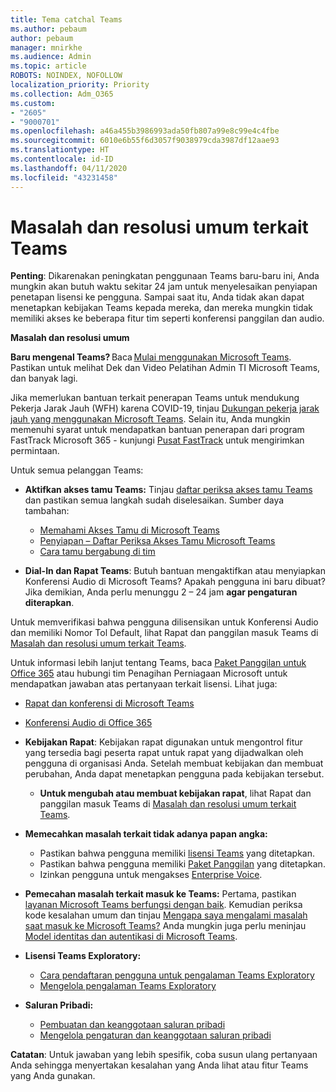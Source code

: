 ```yaml
---
title: Tema catchal Teams
ms.author: pebaum
author: pebaum
manager: mnirkhe
ms.audience: Admin
ms.topic: article
ROBOTS: NOINDEX, NOFOLLOW
localization_priority: Priority
ms.collection: Adm_O365
ms.custom:
- "2605"
- "9000701"
ms.openlocfilehash: a46a455b3986993ada50fb807a99e8c99e4c4fbe
ms.sourcegitcommit: 6010e6b55f6d3057f9038979cda3987df12aae93
ms.translationtype: HT
ms.contentlocale: id-ID
ms.lasthandoff: 04/11/2020
ms.locfileid: "43231458"
---
```

# <a name="teams-common-issues-and-resolutions"></a>Masalah dan resolusi umum terkait Teams

**Penting**: Dikarenakan peningkatan penggunaan Teams baru-baru ini, Anda mungkin akan butuh waktu sekitar 24 jam untuk menyelesaikan penyiapan penetapan lisensi ke pengguna. Sampai saat itu, Anda tidak akan dapat menetapkan kebijakan Teams kepada mereka, dan mereka mungkin tidak memiliki akses ke beberapa fitur tim seperti konferensi panggilan dan audio.

**Masalah dan resolusi umum**

**Baru mengenal Teams?** Baca [Mulai menggunakan Microsoft Teams](https://docs.microsoft.com/microsoftteams/get-started-with-teams-quick-start). Pastikan untuk melihat Dek dan Video Pelatihan Admin TI Microsoft Teams, dan banyak lagi.

Jika memerlukan bantuan terkait penerapan Teams untuk mendukung Pekerja Jarak Jauh (WFH) karena COVID-19, tinjau [Dukungan pekerja jarak jauh yang menggunakan Microsoft Teams](https://docs.microsoft.com/microsoftteams/support-remote-work-with-teams). Selain itu, Anda mungkin memenuhi syarat untuk mendapatkan bantuan penerapan dari program FastTrack Microsoft 365 - kunjungi [Pusat FastTrack](https://www.microsoft.com/fasttrack) untuk mengirimkan permintaan.

Untuk semua pelanggan Teams:

- **Aktifkan akses tamu Teams:** Tinjau [daftar periksa akses tamu Teams](https://docs.microsoft.com/microsoftteams/guest-access-checklist) dan pastikan semua langkah sudah diselesaikan. Sumber daya tambahan:
    - [Memahami Akses Tamu di Microsoft Teams](https://docs.microsoft.com/microsoftteams/guest-access)
    - [Penyiapan – Daftar Periksa Akses Tamu Microsoft Teams](https://docs.microsoft.com/microsoftteams/guest-access-checklist)
    - [Cara tamu bergabung di tim](https://docs.microsoft.com/microsoftteams/guest-joins)

- **Dial-In dan Rapat Teams**: Butuh bantuan mengaktifkan atau menyiapkan Konferensi Audio di Microsoft Teams? Apakah pengguna ini baru dibuat? Jika demikian, Anda perlu menunggu 2 – 24 jam **agar pengaturan diterapkan**. 

Untuk memverifikasi bahwa pengguna dilisensikan untuk Konferensi Audio dan memiliki Nomor Tol Default, lihat Rapat dan panggilan masuk Teams di [Masalah dan resolusi umum terkait Teams](https://docs.microsoft.com/microsoftteams/known-issues).

Untuk informasi lebih lanjut tentang Teams, baca [Paket Panggilan untuk Office 365](https://docs.microsoft.com/microsoftteams/calling-plans-for-office-365) atau hubungi tim Penagihan Perniagaan Microsoft untuk mendapatkan jawaban atas pertanyaan terkait lisensi. Lihat juga:

 - [Rapat dan konferensi di Microsoft Teams](https://docs.microsoft.com/microsoftteams/deploy-meetings-microsoft-teams-landing-page)
 - [Konferensi Audio di Office 365](https://docs.microsoft.com/microsoftteams/audio-conferencing-in-office-365)

- **Kebijakan Rapat**: Kebijakan rapat digunakan untuk mengontrol fitur yang tersedia bagi peserta rapat untuk rapat yang dijadwalkan oleh pengguna di organisasi Anda. Setelah membuat kebijakan dan membuat perubahan, Anda dapat menetapkan pengguna pada kebijakan tersebut. 
    - **Untuk mengubah atau membuat kebijakan rapat**, lihat Rapat dan panggilan masuk Teams di [Masalah dan resolusi umum terkait Teams](https://docs.microsoft.com/microsoftteams/known-issues). 
  
- **Memecahkan masalah terkait tidak adanya papan angka:**  

    - Pastikan bahwa pengguna memiliki [lisensi Teams](https://docs.microsoft.com/MicrosoftTeams/assign-teams-licenses) yang ditetapkan.
    - Pastikan bahwa pengguna memiliki [Paket Panggilan](https://docs.microsoft.com/MicrosoftTeams/calling-plan-landing-page) yang ditetapkan.
    - Izinkan pengguna untuk mengakses [Enterprise Voice](https://docs.microsoft.com/skypeforbusiness/skype-for-business-hybrid-solutions/plan-your-phone-system-cloud-pbx-solution/enable-users-for-enterprise-voice-online-and-phone-system-voicemail#to-enable-your-users-for-phone-system-in-office-365-voice-and-voicemail).

- **Pemecahan masalah terkait masuk ke Teams:** Pertama, pastikan [layanan Microsoft Teams berfungsi dengan baik](https://admin.microsoft.com/Adminportal/Home?source=applauncher#/servicehealth). Kemudian periksa kode kesalahan umum dan tinjau [Mengapa saya mengalami masalah saat masuk ke Microsoft Teams?](https://support.office.com/article/a02f683b-61a3-4008-9447-ee60c5593b0f)  Anda mungkin juga perlu meninjau [Model identitas dan autentikasi di Microsoft Teams](https://docs.microsoft.com/MicrosoftTeams/identify-models-authentication).

- **Lisensi Teams Exploratory:**  
    - [Cara pendaftaran pengguna untuk pengalaman Teams Exploratory](https://docs.microsoft.com/microsoftteams/teams-exploratory#how-users-sign-up-for-the-teams-exploratory-experience) 
    - [Mengelola pengalaman Teams Exploratory](https://docs.microsoft.com/microsoftteams/teams-exploratory#manage-the-teams-exploratory-experience) 

- **Saluran Pribadi:**
    - [Pembuatan dan keanggotaan saluran pribadi](https://docs.microsoft.com/microsoftteams/private-channels#private-channel-creation-and-membership) 
    - [Mengelola pengaturan dan keanggotaan saluran pribadi](https://docs.microsoft.com/microsoftteams/private-channels#manage-private-channel-membership-and-settings) 

**Catatan**: Untuk jawaban yang lebih spesifik, coba susun ulang pertanyaan Anda sehingga menyertakan kesalahan yang Anda lihat atau fitur Teams yang Anda gunakan.
